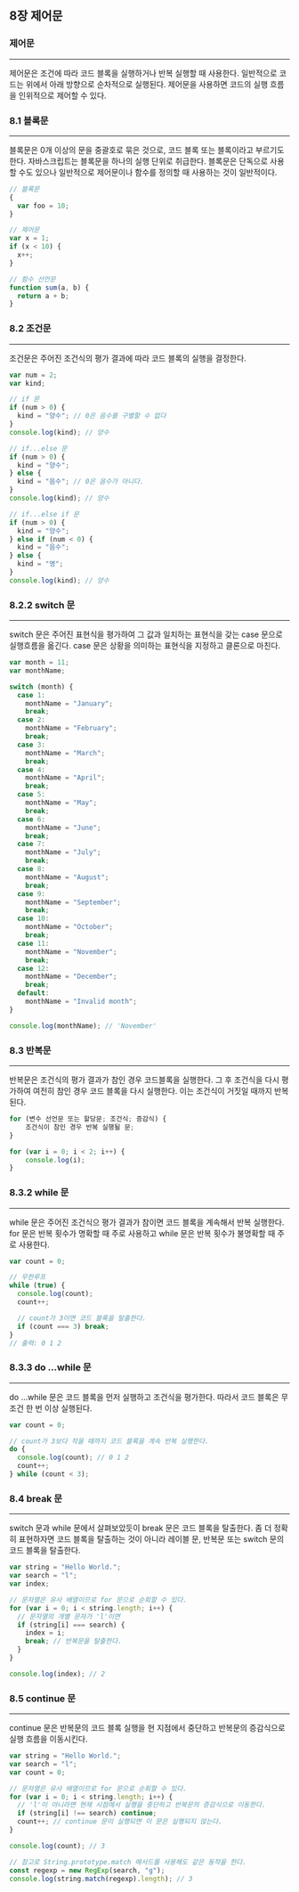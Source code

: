 ## 8장 제어문

### 제어문

---

제어문은 조건에 따라 코드 블록을 실행하거나 반복 실행할 때 사용한다. 일반적으로 코드는 위에서 아래 방향으로 순차적으로 실행된다. 제어문을 사용하면 코드의 실행 흐름을 인위적으로 제어할 수 있다.

### 8.1 블록문

---

블록문은 0개 이상의 문을 중괄호로 묶은 것으로, 코드 블록 또는 블록이라고 부르기도 한다. 자바스크립트는 블록문을 하나의 실행 단위로 취급한다. 블록문은 단독으로 사용할 수도 있으나 일반적으로 제어문이나 함수를 정의할 때 사용하는 것이 일반적이다.

```jsx
// 블록문
{
  var foo = 10;
}

// 제어문
var x = 1;
if (x < 10) {
  x++;
}

// 함수 선언문
function sum(a, b) {
  return a + b;
}
```

### 8.2 조건문

---

조건문은 주어진 조건식의 평가 결과에 따라 코드 블록의 실행을 결정한다.

```jsx
var num = 2;
var kind;

// if 문
if (num > 0) {
  kind = "양수"; // 0은 음수를 구별할 수 없다
}
console.log(kind); // 양수

// if...else 문
if (num > 0) {
  kind = "양수";
} else {
  kind = "음수"; // 0은 음수가 아니다.
}
console.log(kind); // 양수

// if...else if 문
if (num > 0) {
  kind = "양수";
} else if (num < 0) {
  kind = "음수";
} else {
  kind = "영";
}
console.log(kind); // 양수
```

### 8.2.2 switch 문

---

switch 문은 주어진 표현식을 평가하여 그 값과 일치하는 표현식을 갖는 case 문으로 실행흐름을 옮긴다. case 문은 상황을 의미하는 표현식을 지정하고 클론으로 마친다.

```jsx
var month = 11;
var monthName;

switch (month) {
  case 1:
    monthName = "January";
    break;
  case 2:
    monthName = "February";
    break;
  case 3:
    monthName = "March";
    break;
  case 4:
    monthName = "April";
    break;
  case 5:
    monthName = "May";
    break;
  case 6:
    monthName = "June";
    break;
  case 7:
    monthName = "July";
    break;
  case 8:
    monthName = "August";
    break;
  case 9:
    monthName = "September";
    break;
  case 10:
    monthName = "October";
    break;
  case 11:
    monthName = "November";
    break;
  case 12:
    monthName = "December";
    break;
  default:
    monthName = "Invalid month";
}

console.log(monthName); // 'November'
```

### 8.3 반복문

---

반복문은 조건식의 평가 결과가 참인 경우 코드블록을 실행한다. 그 후 조건식을 다시 평가하여 여전히 참인 경우 코드 블록을 다시 실행한다. 이는 조건식이 거짓일 때까지 반복된다.

```jsx
for (변수 선언문 또는 할당문; 조건식; 증감식) {
	조건식이 참인 경우 반복 실행될 문;
}

for (var i = 0; i < 2; i++) {
	console.log(i);
}

```

### 8.3.2 while 문

---

while 문은 주어진 조건식으 평가 결과가 참이면 코드 블록을 계속해서 반복 실행한다. for 문은 반복 횟수가 명확할 때 주로 사용하고 while 문은 반복 횟수가 불명확할 때 주로 사용한다.

```jsx
var count = 0;

// 무한루프
while (true) {
  console.log(count);
  count++;

  // count가 3이면 코드 블록을 탈출한다.
  if (count === 3) break;
}
// 출력: 0 1 2
```

### 8.3.3 do …while 문

---

do …while 문은 코드 블록을 먼저 실행하고 조건식을 평가한다. 따라서 코드 블록은 무조건 한 번 이상 실행된다.

```jsx
var count = 0;

// count가 3보다 작을 때까지 코드 블록을 계속 반복 실행한다.
do {
  console.log(count); // 0 1 2
  count++;
} while (count < 3);
```

### 8.4 break 문

---

switch 문과 while 문에서 살펴보았듯이 break 문은 코드 블록을 탈출한다. 좀 더 정확히 표현하자면 코드 블록을 탈출하는 것이 아니라 레이블 문, 반복문 또는 switch 문의 코드 블록을 탈출한다.

```jsx
var string = "Hello World.";
var search = "l";
var index;

// 문자열은 유사 배열이므로 for 문으로 순회할 수 있다.
for (var i = 0; i < string.length; i++) {
  // 문자열의 개별 문자가 'l'이면
  if (string[i] === search) {
    index = i;
    break; // 반복문을 탈출한다.
  }
}

console.log(index); // 2
```

### 8.5 continue 문

---

continue 문은 반복문의 코드 블록 실행을 현 지점에서 중단하고 반복문의 증감식으로 실행 흐름을 이동시킨다.

```jsx
var string = "Hello World.";
var search = "l";
var count = 0;

// 문자열은 유사 배열이므로 for 문으로 순회할 수 있다.
for (var i = 0; i < string.length; i++) {
  // 'l'이 아니라면 현재 시점에서 실행을 중단하고 반복문의 증감식으로 이동한다.
  if (string[i] !== search) continue;
  count++; // continue 문이 실행되면 이 문은 실행되지 않는다.
}

console.log(count); // 3

// 참고로 String.prototype.match 메서드를 사용해도 같은 동작을 한다.
const regexp = new RegExp(search, "g");
console.log(string.match(regexp).length); // 3
```
